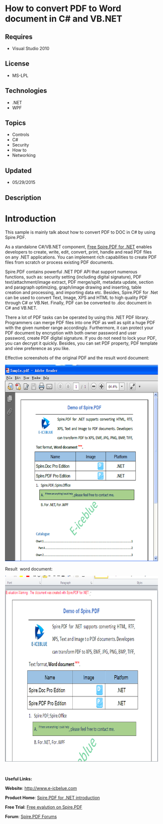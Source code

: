 # How to convert PDF to Word document in C# and VB.NET
## Requires
- Visual Studio 2010
## License
- MS-LPL
## Technologies
- .NET
- WPF
## Topics
- Controls
- C#
- Security
- How to
- Networking
## Updated
- 05/29/2015
## Description

<h1>Introduction</h1>
<p>This sample is mainly talk about how to convert PDF to DOC in C# by using Spire.PDF.</p>
<p><span><span>As a standalone C#/VB.NET component,&nbsp;</span><a href="http://www.e-iceblue.com/Introduce/free-pdf-component.html"><span>Free Spire.PDF for .NET</span></a><span>&nbsp;enables developers to create, write, edit, convert, print, handle and read
 PDF files on any .NET applications. You can implement rich capabilities to create PDF files from scratch or process existing PDF documents.</span></span></p>
<p>Spire.PDF contains powerful .NET PDF API that support numerous functions, such as: security setting (including digital signature), PDF text/attachment/image extract, PDF merge/split, metadata update, section and paragraph optimizing, graph/image drawing
 and inserting, table creation and processing, and importing data etc. Besides, Spire.PDF for .Net can be used to convert Text, Image, XPS and HTML to high quality PDF through C# or VB.Net. Finally, PDF can be converted to .doc document in C# and VB.NET.</p>
<p>There a lot of PDF tasks can be operated by using this .NET PDF library. Programmers can merge PDF files into one PDF as well as split a huge PDF with the given number range accordingly. Furthermore, it can protect your PDF document by encryption with both
 owner password and user password, create PDF digital signature. If you do not need to lock your PDF, you can decrypt it quickly. Besides, you can set PDF property, PDF template and view preference as you like.</p>
<p>Effective screenshots of the original PDF and the result word document:</p>
<p><img id="138328" src="138328-pdf.png" alt="" width="646" height="646"></p>
<p>Result&nbsp; word document:</p>
<p><img id="138329" src="138329-pdf%20to%20word.png" alt="" width="800" height="611"></p>
<p>&nbsp;</p>
<p><strong>Useful Links:</strong></p>
<p><strong>Website</strong>:&nbsp;<a href="http://www.e-icbelue.com/">http://www.e-icbelue.com</a></p>
<p><strong>Product Home</strong>:&nbsp;<a href="http://www.e-iceblue.com/Introduce/pdf-for-net-introduce.html">Spire.PDF for .NET introduction</a></p>
<p><strong>Free Trial</strong>:&nbsp;<a href="http://www.e-iceblue.com/Download/download-pdf-for-net-now.html">Free evalution on Spire.PDF</a></p>
<p><strong>Forum</strong>:&nbsp;<a href="http://www.e-iceblue.com/forum/viewforum.php?f=4">Spire.PDF Forums</a></p>
